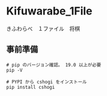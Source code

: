 # Kifuwarabe_1File

きふわらべ　１ファイル　将棋

## 事前準備

```shell
# pip のバージョン確認。 19.0 以上が必要
pip -V

# PYPI から cshogi をインストール
pip install cshogi
```
